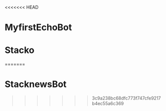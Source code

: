<<<<<<< HEAD

# MyfirstEchoBot
# Stacko

=======
# StacknewsBot
>>>>>>> 3c9a238bc68dfc773f747cfe9217b4ec55a6c369
